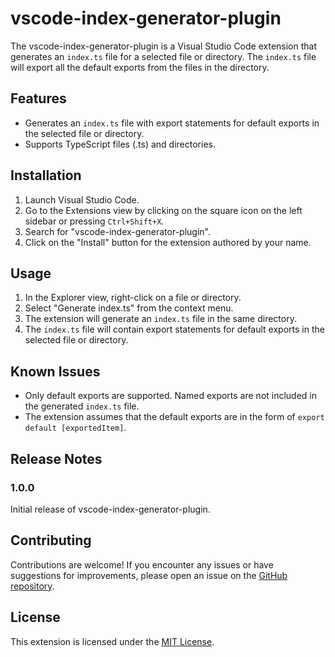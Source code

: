 # vscode-index-generator-plugin

The vscode-index-generator-plugin is a Visual Studio Code extension that generates an `index.ts` file for a selected file or directory. The `index.ts` file will export all the default exports from the files in the directory.

## Features

- Generates an `index.ts` file with export statements for default exports in the selected file or directory.
- Supports TypeScript files (.ts) and directories.

## Installation

1. Launch Visual Studio Code.
2. Go to the Extensions view by clicking on the square icon on the left sidebar or pressing `Ctrl+Shift+X`.
3. Search for "vscode-index-generator-plugin".
4. Click on the "Install" button for the extension authored by your name.

## Usage

1. In the Explorer view, right-click on a file or directory.
2. Select "Generate index.ts" from the context menu.
3. The extension will generate an `index.ts` file in the same directory.
4. The `index.ts` file will contain export statements for default exports in the selected file or directory.

## Known Issues

- Only default exports are supported. Named exports are not included in the generated `index.ts` file.
- The extension assumes that the default exports are in the form of `export default [exportedItem]`.

## Release Notes

### 1.0.0

Initial release of vscode-index-generator-plugin.

## Contributing

Contributions are welcome! If you encounter any issues or have suggestions for improvements, please open an issue on the [GitHub repository](https://github.com/your-username/vscode-index-generator-plugin).

## License

This extension is licensed under the [MIT License](https://opensource.org/licenses/MIT).
